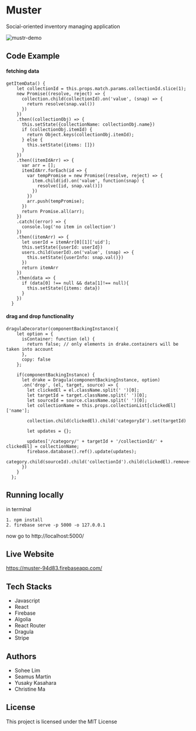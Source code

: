 # Muster
Social-oriented inventory managing application

![mustr-demo](https://user-images.githubusercontent.com/30321742/36117161-a4a49832-1006-11e8-9609-26a8f5fa601f.gif)

## Code Example

#### fetching data

```JS
getItemData() {
    let collectionId = this.props.match.params.collectionId.slice(1);
    new Promise((resolve, reject) => {
      collection.child(collectionId).on('value', (snap) => {
        return resolve(snap.val())
      })
    })
    .then((collectionObj) => {
      this.setState({collectionName: collectionObj.name})
      if (collectionObj.itemId) {
        return Object.keys(collectionObj.itemId);
      } else {
        this.setState({items: []})
      }
    })
    .then((itemIdArr) => {
      var arr = [];
      itemIdArr.forEach(id => {
        var tempPromise = new Promise((resolve, reject) => {
          item.child(id).on('value', function(snap) {
            resolve([id, snap.val()])
          })
        })
        arr.push(tempPromise);
      })
      return Promise.all(arr);
    })
    .catch((error) => {
      console.log('no item in collection')
    })
    .then((itemArr) => {
      let userId = itemArr[0][1]['uid'];
      this.setState({userId: userId})
      users.child(userId).on('value', (snap) => {
        this.setState({userInfo: snap.val()})
      })
      return itemArr
    })
    .then(data => {
      if (data[0] !== null && data[1]!== null){
        this.setState({items: data})
      }
    })
  }
```

#### drag and drop functionality

```JS
dragulaDecorator(componentBackingInstance){
    let option = {
      isContainer: function (el) {
        return false; // only elements in drake.containers will be taken into account 
      },
      copy: false
    };

    if(componentBackingInstance) {
      let drake = Dragula(componentBackingInstance, option)
      .on('drop', (el, target, source) => {
        let clickedEl = el.className.split(' ')[0];
        let targetId = target.className.split(' ')[0];
        let sourceId = source.className.split(' ')[0];
        let collectionName = this.props.collectionList[clickedEl]['name'];
        
        collection.child(clickedEl).child('categoryId').set(targetId)
        
        let updates = {};
        
        updates['/category/' + targetId + '/collectionId/' + clickedEl] = collectionName;
        firebase.database().ref().update(updates);
        category.child(sourceId).child('collectionId').child(clickedEl).remove()
      })
    }
  };
```

## Running locally
in terminal
```
1. npm install
2. firebase serve -p 5000 -o 127.0.0.1
```
now go to http://localhost:5000/

## Live Website
https://muster-94d83.firebaseapp.com/

## Tech Stacks
* Javascript
* React
* Firebase
* Algolia
* React Router
* Dragula
* Stripe

## Authors
* Sohee Lim
* Seamus Martin
* Yusaky Kasahara
* Christine Ma

## License
This project is licensed under the MIT License
